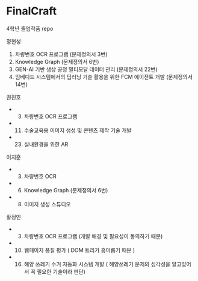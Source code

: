 # FinalCraft
4학년 졸업작품 repo

정현성
1. 차량번호 OCR 프로그램 (문제정의서 3번)
2. Knowledge Graph (문제정의서 6번)
3. GEN-AI 기반 생상 공정 멀티모달 데이터 관리 (문제정의서 22번)
4. 임베디드 시스템에서의 딥러닝 기술 활용을 위한 FCM 에이전트 개발 (문제정의서 14번)

권진호
-  3. 	차량번호 OCR 프로그램
-  11.	수술교육용 이미지 생성 및 콘텐츠 제작 기술 개발
-  23.	실내환경을 위한 AR

이지훈
- 3. 차량번호 OCR 
- 6. Knowledge Graph (문제정의서 6번)
- 8. 이미지 생성 스튜디오
     
황정인
- 3. 차량번호 OCR 프로그램 (개발 배경 및 필요성이 동의하기 때문)
- 10. 웹페이지 품질 평가 ( DOM 트리가 흥미롭기 때문 )
- 16.  해양 쓰레기 수거 자동화 시스템 개발 ( 해양쓰레기 문제의 심각성을 알고있어서 꼭 필요한 기술이라 판단)

